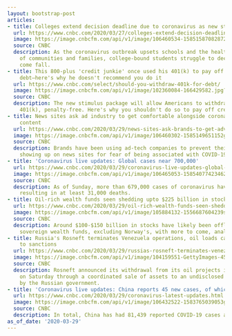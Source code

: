 ```yaml
---
layout: bootstrap-post
articles:
- title: Colleges extend decision deadline due to coronavirus as new students reconsider
  url: https://www.cnbc.com/2020/03/27/colleges-extend-decision-deadline-amid-coronavirus.html
  image: https://image.cnbcfm.com/api/v1/image/106460534-158515870828720121029_campusscenes__r2a1975.jpg?v=1585158809
  source: CNBC
  description: As the coronavirus outbreak upsets schools and the health and safety
    of communities and families, college-bound students struggle to decide their fate
    come fall.
- title: This 800-plus 'credit junkie' once used his 401(k) to pay off credit card
    debt—here's why he doesn't recommend you do it
  url: https://www.cnbc.com/select/should-you-withdraw-401k-for-debt/
  image: https://image.cnbcfm.com/api/v1/image/102360084-166429582.jpg?v=1585335563
  source: CNBC
  description: The new stimulus package will allow Americans to withdraw from their
    401(k), penalty-free. Here's why you shouldn't do so to pay off credit card debt.
- title: News sites ask ad industry to get comfortable alongside coronavirus-related
    content
  url: https://www.cnbc.com/2020/03/29/news-sites-ask-brands-to-get-advertise-alongside-covid-19-content.html
  image: https://image.cnbcfm.com/api/v1/image/106460302-1585149651152gettyimages-1208198070.jpeg?v=1585446614
  source: CNBC
  description: Brands have been using ad-tech companies to prevent their ads from
    showing up on news sites for fear of being associated with COVID-19.
- title: 'Coronavirus live updates: Global cases near 700,000'
  url: https://www.cnbc.com/2020/03/29/coronavirus-live-updates-global-cases-near-700000.html
  image: https://image.cnbcfm.com/api/v1/image/106465053-158540774234620200328_world_map_1100-01.png?v=1585407759
  source: CNBC
  description: As of Sunday, more than 679,000 cases of coronavirus have been reported,
    resulting in at least 31,000 deaths.
- title: Oil-rich wealth funds seen shedding upto $225 billion in stocks
  url: https://www.cnbc.com/2020/03/29/oil-rich-wealth-funds-seen-shedding-upto-225-billion-in-stocks.html
  image: https://image.cnbcfm.com/api/v1/image/105884132-1556687604239saudiarabiaskyline.jpg?v=1579587599
  source: CNBC
  description: Around $100-$150 billion in stocks have likely been offloaded by oil-producer
    sovereign wealth funds, excluding Norway's, with more to come, analysts say.
- title: Russia's Rosneft terminates Venezuela operations, oil loads canceled due
    to sanctions
  url: https://www.cnbc.com/2020/03/29/russias-rosneft-terminates-venezuela-operations-oil-loads-canceled-due-to-sanctions.html
  image: https://image.cnbcfm.com/api/v1/image/104159551-GettyImages-453778742.jpg?v=1529473567
  source: CNBC
  description: Rosneft announced its withdrawal from its oil projects in Venezuela
    on Saturday through a coordinated sale of assets to an undisclosed company controlled
    by the Russian government.
- title: 'Coronavirus live updates: China reports 45 new cases, of which 44 were ''imported'''
  url: https://www.cnbc.com/2020/03/29/coronavirus-latest-updates.html
  image: https://image.cnbcfm.com/api/v1/image/106432522-1583765039053gettyimages-1205876846.jpeg?v=1585444667
  source: CNBC
  description: In total, China has had 81,439 reported COVID-19 cases and 3,300 deaths.
as_of_date: '2020-03-29'
---
```


